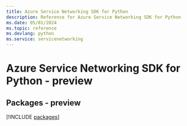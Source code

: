 ```yaml
---
title: Azure Service Networking SDK for Python
description: Reference for Azure Service Networking SDK for Python
ms.date: 05/01/2024
ms.topic: reference
ms.devlang: python
ms.service: servicenetworking
---
```

# Azure Service Networking SDK for Python - preview
## Packages - preview
[!INCLUDE [packages](service-networking-index.md)]